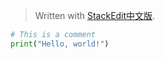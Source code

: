 


> Written with [StackEdit中文版](https://stackedit.cn/).

```python
# This is a comment
print("Hello, world!")
```
<!--stackedit_data:
eyJoaXN0b3J5IjpbODU4NDg3ODAxLC05NzE5NjY3MzddfQ==
-->